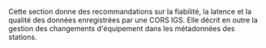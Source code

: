 Cette section donne des recommandations sur la fiabilité, la latence et la qualité des données enregistrées par une CORS IGS. Elle décrit en outre la gestion des changements d'équipement dans les métadonnées des stations.
